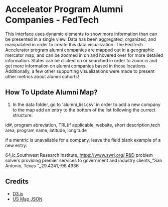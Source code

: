 Acceleator Program Alumni Companies  - FedTech
===================

This interface uses dynamic elements to show more
information than can be presented in a single view. Data has been aggregated, organized, and manipulated in order to create this data visualization. The FedTech Accelerator program alumni companies are mapped out in a geographic mercator map, and can be zoomed in on and hovered over for more detailed information. States can be clicked on or searched in order to zoom in and get more information on alumni companies based in those locations. Additionally, a few other supporting visualizations were made to present other metrics about alumni cohorts!

## How To Update Alumni Map?
1. In the data folder, go to 'alumni_list.csv' in order to add a new company to the map add an entry to the bottom of the list following the currect structure: 

id#, program abreviation, TRL(if applicable, website, short description,tech area, program name, latitude, longitude

if a mentric is unavailable for a company, leave the field blank 
example of a new entry:

64,ic,Southwest Research Institute,,https://www.swri.org/,R&D problem solvers providing premier services to government and industry clients,,"San Antonio, Texas ",,29.4241,-98.4936

## Credits
* <a href="https://d3js.org">D3.js</a>
* <a href="http://bl.ocks.org">US Map JSON</a>
